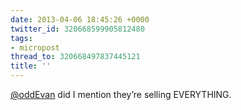 ```yaml
---
date: 2013-04-06 18:45:26 +0000
twitter_id: 320668599905812480
tags:
- micropost
thread_to: 320668497837445121
title: ''
---
```


[@oddEvan](https://twitter.com/oddEvan) did I mention they’re selling EVERYTHING.
